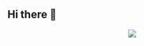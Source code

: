 ## Hi there 👋
<div align="center">
  <img src="[https://github.com/ksk0823/ksk0823/github_Title.png](https://github.com/ksk0823/ksk0823/blob/main/github_Title.png?raw=true)" />
</div>



<!--
**ksk0823/ksk0823** is a ✨ _special_ ✨ repository because its `README.md` (this file) appears on your GitHub profile.

Here are some ideas to get you started:

- 🔭 I’m currently working on ...
- 🌱 I’m currently learning ...
- 👯 I’m looking to collaborate on ...
- 🤔 I’m looking for help with ...
- 💬 Ask me about ...
- 📫 How to reach me: ...
- 😄 Pronouns: ...
- ⚡ Fun fact: ...
-->
